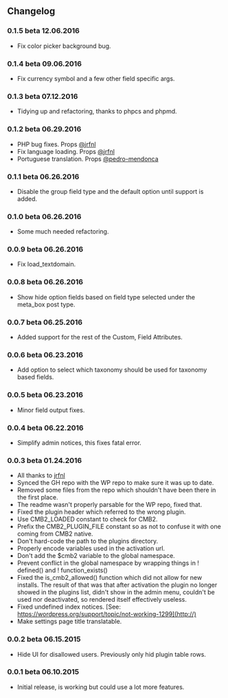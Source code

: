 

## Changelog

### 0.1.5 beta 12.06.2016
* Fix color picker background bug.

### 0.1.4 beta 09.06.2016
* Fix currency symbol and a few other field specific args.

### 0.1.3 beta 07.12.2016
* Tidying up and refactoring, thanks to phpcs and phpmd.

### 0.1.2 beta 06.29.2016
* PHP bug fixes. Props [@jrfnl](https://github.com/jrfnl)
* Fix language loading. Props [@jrfnl](https://github.com/jrfnl)
* Portuguese translation. Props [@pedro-mendonca](https://github.com/pedro-mendonca)

### 0.1.1 beta 06.26.2016
* Disable the group field type and the default option until support is added.

### 0.1.0 beta 06.26.2016
* Some much needed refactoring.

### 0.0.9 beta 06.26.2016
* Fix load_textdomain.

### 0.0.8 beta 06.26.2016
* Show hide option fields based on field type selected under the meta_box post type.

### 0.0.7 beta 06.25.2016
* Added support for the rest of the Custom, Field Attributes.

### 0.0.6 beta 06.23.2016
* Add option to select which taxonomy should be used for taxonomy based fields.

### 0.0.5 beta 06.23.2016
* Minor field output fixes.

### 0.0.4 beta 06.22.2016
* Simplify admin notices, this fixes fatal error.

### 0.0.3 beta 01.24.2016
* All thanks to [jrfnl](https://github.com/jrfnl)
* Synced the GH repo with the WP repo to make sure it was up to date.
* Removed some files from the repo which shouldn't have been there in the first place.
* The readme wasn't properly parsable for the WP repo, fixed that.
* Fixed the plugin header which referred to the wrong plugin.
* Use CMB2_LOADED constant to check for CMB2.
* Prefix the CMB2_PLUGIN_FILE constant so as not to confuse it with one coming from CMB2 native.
* Don't hard-code the path to the plugins directory.
* Properly encode variables used in the activation url.
* Don't add the $cmb2 variable to the global namespace.
* Prevent conflict in the global namespace by wrapping things in ! defined() and ! function_exists()
* Fixed the is_cmb2_allowed() function which did not allow for new installs. The result of that was that after activation the plugin no longer showed in the plugins list, didn't show in the admin menu, couldn't be used nor deactivated, so rendered itself effectively useless.
* Fixed undefined index notices. [See: https://wordpress.org/support/topic/not-working-1299](http://)
* Make settings page title translatable.

### 0.0.2 beta 06.15.2015
* Hide UI for disallowed users. Previously only hid plugin table rows.

### 0.0.1 beta 06.10.2015
* Initial release, is working but could use a lot more features.
